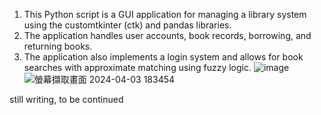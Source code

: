 1. This Python script is a GUI application for managing a library system using the customtkinter (ctk) and pandas libraries. 
2. The application handles user accounts, book records, borrowing, and returning books. 
3. The application also implements a login system and allows for book searches with approximate matching using fuzzy logic.
![image](https://github.com/chkuanmg11/Library-Borrowing-and-Returning-System/assets/115519516/57825476-09e8-4af0-b583-3b89e6f483c9)
![螢幕擷取畫面 2024-04-03 183454](https://github.com/chkuanmg11/Library-Borrowing-and-Returning-System/assets/115519516/f9ccb5ae-95c6-4213-b02c-2262e0fe9677)



still writing, to be continued
